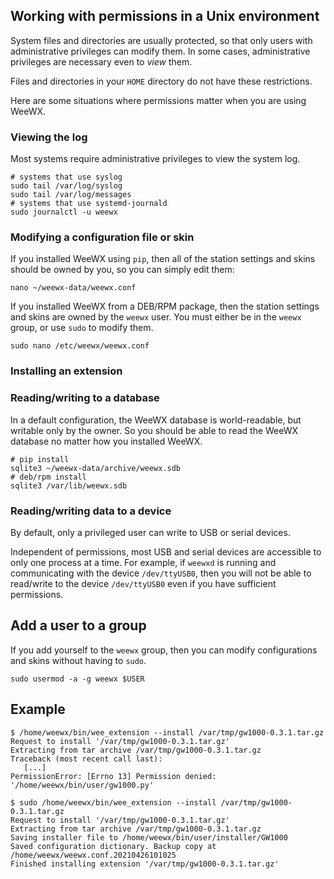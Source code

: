 ## Working with permissions in a Unix environment

System files and directories are usually protected, so that only users with administrative privileges can modify them.  In some cases, administrative privileges are necessary even to *view* them.

Files and directories in your `HOME` directory do not have these restrictions.

Here are some situations where permissions matter when you are using WeeWX.

### Viewing the log

Most systems require administrative privileges to view the system log.
```
# systems that use syslog
sudo tail /var/log/syslog
sudo tail /var/log/messages
# systems that use systemd-journald
sudo journalctl -u weewx
```

### Modifying a configuration file or skin

If you installed WeeWX using `pip`, then all of the station settings and skins should be owned by you, so you can simply edit them:
```
nano ~/weewx-data/weewx.conf
```
If you installed WeeWX from a DEB/RPM package, then the station settings and skins are owned by the `weewx` user.  You must either be in the `weewx` group, or use `sudo` to modify them.
```
sudo nano /etc/weewx/weewx.conf
```

### Installing an extension

### Reading/writing to a database

In a default configuration, the WeeWX database is world-readable, but writable only by the owner.  So you should be able to read the WeeWX database no matter how you installed WeeWX.
```
# pip install
sqlite3 ~/weewx-data/archive/weewx.sdb
# deb/rpm install
sqlite3 /var/lib/weewx.sdb
```

### Reading/writing data to a device

By default, only a privileged user can write to USB or serial devices.

Independent of permissions, most USB and serial devices are accessible to only one process at a time.  For example, if `weewxd` is running and communicating with the device `/dev/ttyUSB0`, then you will not be able to read/write to the device `/dev/ttyUSB0` even if you have sufficient permissions.


## Add a user to a group

If you add yourself to the `weewx` group, then you can modify configurations and skins without having to `sudo`.
```
sudo usermod -a -g weewx $USER
```

## Example
```
$ /home/weewx/bin/wee_extension --install /var/tmp/gw1000-0.3.1.tar.gz
Request to install '/var/tmp/gw1000-0.3.1.tar.gz'
Extracting from tar archive /var/tmp/gw1000-0.3.1.tar.gz
Traceback (most recent call last):
   [...]
PermissionError: [Errno 13] Permission denied: '/home/weewx/bin/user/gw1000.py'
```

```
$ sudo /home/weewx/bin/wee_extension --install /var/tmp/gw1000-0.3.1.tar.gz
Request to install '/var/tmp/gw1000-0.3.1.tar.gz'
Extracting from tar archive /var/tmp/gw1000-0.3.1.tar.gz
Saving installer file to /home/weewx/bin/user/installer/GW1000
Saved configuration dictionary. Backup copy at /home/weewx/weewx.conf.20210426101025
Finished installing extension '/var/tmp/gw1000-0.3.1.tar.gz'
```
